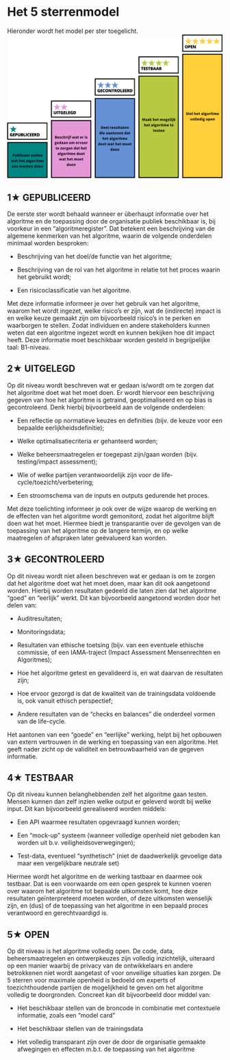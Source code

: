 # Het 5 sterrenmodel

Hieronder wordt het model per ster toegelicht.
![Het 5 sterren-model](./img/model-kleur.svg)


## 1★ GEPUBLICEERD
De eerste ster wordt behaald wanneer er überhaupt informatie over het algoritme en de toepassing door de organisatie publiek beschikbaar is, bij voorkeur in een “algoritmeregister”. Dat betekent een beschrijving van de algemene kenmerken van het algoritme, waarin de volgende onderdelen minimaal worden besproken:

- Beschrijving van het doel/de functie van het algoritme;

- Beschrijving van de rol van het algoritme in relatie tot het proces waarin het gebruikt wordt;

- Een risicoclassificatie van het algoritme.

Met deze informatie informeer je over het gebruik van het algoritme, waarom het wordt ingezet, welke risico’s er zijn, wat de (indirecte) impact is en welke keuze gemaakt zijn om bijvoorbeeld risico’s in te perken en waarborgen te stellen. Zodat individuen en andere stakeholders kunnen weten dat een algoritme ingezet wordt en kunnen bekijken hoe dit impact heeft. Deze informatie moet beschikbaar worden gesteld in begrijpelijke taal: B1-niveau.  

## 2★ UITGELEGD
Op dit niveau wordt beschreven wat er gedaan is/wordt om te zorgen dat het algoritme doet wat het moet doen. Er wordt hiervoor een beschrijving gegeven van hoe het algoritme is getraind, geoptimaliseerd en op bias is gecontroleerd. Denk hierbij bijvoorbeeld aan de volgende onderdelen:

- Een reflectie op normatieve keuzes en definities (bijv. de keuze voor een bepaalde eerlijkheidsdefinitie);

- Welke optimalisatiecriteria er gehanteerd worden;
  
- Welke beheersmaatregelen er toegepast zijn/gaan worden (bijv. testing/impact assessment);
  
- Wie of welke partijen verantwoordelijk zijn voor de life-cycle/toezicht/verbetering;
  
- Een stroomschema van de inputs en outputs gedurende het proces.

Met deze toelichting informeer je ook over de wijze waarop de werking en de effecten van het algoritme wordt gemonitord, zodat het algoritme blijft doen wat het moet. Hiermee biedt je transparantie over de gevolgen van de toepassing van het algoritme op de langere termijn, en op welke maatregelen of afspraken later geëvalueerd kan worden.

## 3★ GECONTROLEERD
Op dit niveau wordt niet alleen beschreven wat er gedaan is om te zorgen dat het algoritme doet wat het moet doen, maar kan dit ook aangetoond worden. Hierbij worden resultaten gedeeld die laten zien dat het algoritme  “goed” en  “eerlijk” werkt. Dit kan bijvoorbeeld aangetoond worden door het delen van:

- Auditresultaten;

- Monitoringsdata;

- Resultaten van ethische toetsing (bijv. van een eventuele ethische commissie, of een IAMA-traject (Impact Assessment Mensenrechten en
Algoritmes);

- Hoe het algoritme getest en gevalideerd is, en wat daarvan de resultaten zijn;

- Hoe ervoor gezorgd is dat de kwaliteit van de trainingsdata voldoende is, ook vanuit ethisch perspectief;

- Andere resultaten van de “checks en balances” die onderdeel vormen van de life-cycle.

Het aantonen van een “goede”  en “eerlijke” werking, helpt bij het opbouwen van extern vertrouwen in de werking en toepassing van een algoritme. Het geeft nader zicht op de validiteit en betrouwbaarheid van de gegeven informatie.

## 4★ TESTBAAR
Op dit niveau kunnen belanghebbenden zelf het algoritme gaan testen. Mensen kunnen dan zelf inzien welke output er geleverd wordt bij welke input. Dit kan bijvoorbeeld gerealiseerd worden middels:

- Een API waarmee resultaten opgevraagd kunnen worden;

- Een “mock-up” systeem (wanneer volledige openheid niet geboden kan worden uit b.v. veiligheidsoverwegingen);

- Test-data, eventueel “synthetisch” (niet de daadwerkelijk gevoelige data maar een vergelijkbare neutrale set)

Hiermee wordt het algoritme en de werking tastbaar en daarmee ook testbaar. Dat is een voorwaarde om een open gesprek te kunnen voeren over waarom het algoritme tot bepaalde uitkomsten komt, hoe deze resultaten geïnterpreteerd moeten worden, of deze uitkomsten wenselijk zijn, en (dus) of de toepassing van het algoritme in een bepaald proces verantwoord en gerechtvaardigd is. 

## 5★ OPEN
Op dit niveau is het algoritme volledig open. De code, data, beheersmaatregelen en ontwerpkeuzes zijn volledig inzichtelijk, uiteraard op een manier waarbij de privacy van de ontwikkelaars en andere betrokkenen niet wordt aangetast of voor onveilige situaties kan zorgen. De 5 sterren voor maximale openheid is bedoeld om experts of toezichthoudende partijen de mogelijkheid te geven om het algoritme volledig te doorgronden. Concreet kan dit bijvoorbeeld door middel van:

- Het beschikbaar stellen van de broncode in combinatie met contextuele informatie, zoals een “model card”

- Het beschikbaar stellen van de trainingsdata

- Het volledig transparant zijn over de door de organisatie gemaakte afwegingen en effecten m.b.t. de toepassing van het algoritme
